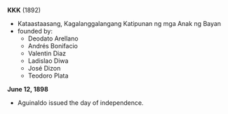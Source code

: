 **KKK** (1892)
- Kataastaasang, Kagalanggalangang Katipunan ng mga Anak ng Bayan
- founded by:
	- Deodato Arellano
	- Andrés Bonifacio
	- Valentin Diaz
	- Ladislao Diwa
	- José Dizon
	- Teodoro Plata

**June 12, 1898**
- Aguinaldo issued the day of independence.